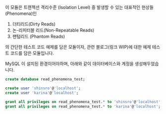 이 모듈은 트랜젝션 격리수준 (Isolation Level) 중 발생할 수 있는 대표적인 현상들(Phenomena)인

1. 더티리드(Dirty Reads)
1. 논-리피터블 리드(Non-Repeatable Reads)
1. 팬텀리드 (Phantom Reads)

의 간단한 테스트 코드 예제를 담은 모듈이자, 관련 블로그(링크 WIP)에 대한 예제 테스트 코드를 담은 모듈입니다.

MySQL 이 설치된 환경이어야하며, 아래와 같이 데이터베이스와 계정을 생성해두었습니다.

```sql
create database read_phenomena_test;

create user 'shinsro'@'localhost';
create user 'karina'@'localhost';

grant all privileges on read_phenomena_test.* to 'shinsro'@'localhost';
grant all privileges on read_phenomena_test.* to 'karina'@'localhost';
```
